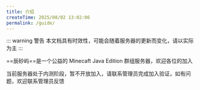 ```yaml
---
title: 介绍
createTime: 2025/08/02 13:02:06
permalink: /guide/
---
```


::: warning 警告
本文档具有时效性，可能会随着服务器的更新而变化，请以实际为主
:::

==辰砂屿==是一个公益的 Minecaft Java Edition 群组服务器，欢迎各位的加入

当前服务器处于内测阶段，暂不开放加入，请联系管理员完成加入验证，如有问题，欢迎联系管理员反馈

<LinkCard icon="twemoji:rocket" title="准备好了吗？" href="/guide/quick-start/" description="准备好了！辰砂屿服务器我来了"/>
